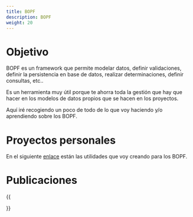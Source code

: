 ```yaml
---
title: BOPF
description: BOPF
weight: 20
---
```


# Objetivo

BOPF es un framework que permite modelar datos, definir validaciones, definir la persistencia en base de datos, realizar determinaciones, definir consultas, etc.. 

Es un herramienta muy útil porque te ahorra toda la gestión que hay que hacer en los modelos de datos propios que se hacen en los proyectos. 

Aquí iré recogiendo un poco de todo de lo que voy haciendo y/o aprendiendo sobre los BOPF.


# Proyectos personales

En el siguiente [enlace](https://github.com/irodrigob/ABAP_BOPF_UTILS) están las utilidades que voy creando para los BOPF.

# Publicaciones

{{<section>}}